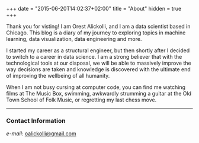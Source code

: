 +++
date = "2015-06-20T14:02:37+02:00"
title = "About"
hidden = true
+++

Thank you for visting! I am Orest Alickolli, and I am a data scientist based in Chicago. This blog is a diary of my journey to exploring topics in machine learning, data visualization, data engineering and more. 

I started my career as a structural engineer, but then shortly after I decided to switch to a career in data science. I am a strong believer that with the technological tools at our disposal, we will be able to massively improve the way decisions are taken and knowledge is discovered with the ultimate end of improving the wellbeing of all humanity. 

When I am not busy cursing at computer code, you can find me watching films at The Music Box, swimming, awkwardly strumming a guitar at the Old Town School of Folk Music, or regretting my last chess move. 


***

### Contact Information

*e-mail*: oalickolli@gmail.com


